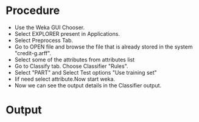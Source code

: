 # Procedure
- Use the Weka GUI Chooser.
- Select EXPLORER present in Applications. 
- Select Preprocess Tab. 
- Go to OPEN file and browse the file that is already stored in the system "credit-g.arff".
- Select some of the attributes from attributes list 
- Go to Classify tab. Choose Classifier "Rules". 
- Select "PART" and Select Test options "Use training set"
- Iif need select attribute.Now start weka.
- Now we can see the output details in the Classifier output.
# Output
